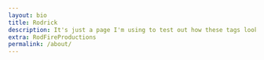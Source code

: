 ```yaml
---
layout: bio
title: Rodrick
description: It's just a page I'm using to test out how these tags look and such.
extra: RodFireProductions
permalink: /about/
---
```

